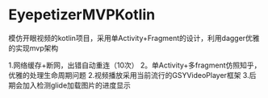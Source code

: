 # EyepetizerMVPKotlin
模仿开眼视频的kotlin项目，采用单Activity+Fragment的设计，利用dagger优雅的实现mvp架构

1.网络缓存+断网，出错自动重连（10次）
2。单Activity+多fragment仿照知乎，优雅的处理生命周期问题
2.视频播放采用当前流行的GSYVideoPlayer框架
3.后期会加入检测glide加载图片的进度显示


